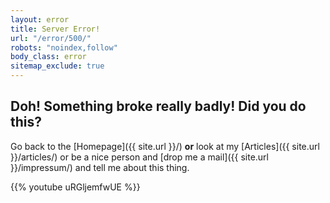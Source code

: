 ```yaml
---
layout: error
title: Server Error!
url: "/error/500/"
robots: "noindex,follow"
body_class: error
sitemap_exclude: true
---
```


## Doh! Something broke really badly! Did **you** do this?

Go back to the [Homepage]({{ site.url }}/) **or** look at my [Articles]({{ site.url }}/articles/) or be a nice person and [drop me a mail]({{ site.url }}/impressum/) and tell me about this thing.

{{% youtube uRGljemfwUE %}}
